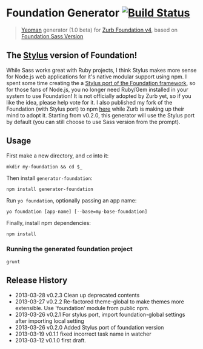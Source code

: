 # Foundation Generator [![Build Status](https://secure.travis-ci.org/blai/generator-foundation.png?branch=master)](http://travis-ci.org/blai/generator-foundation)

> [Yeoman](http://yeoman.io/) generator (1.0 beta) for [Zurb Foundation v4](http://foundation.zurb.com/), based on [Foundation Sass Version](http://foundation.zurb.com/docs/sass.html)

## The [Stylus](https://github.com/learnboost/stylus) version of Foundation!
While Sass works great with Ruby projects, I think Stylus makes more sense for Node.js web applications for it's native modular support using npm. I spent some time creating the a [Stylus port of the Foundation framework](https://github.com/zurb/foundation/pull/2041), so for those fans of Node.js, you no longer need Ruby/Gem installed in your system to use Foundation! It is not officially adopted by Zurb yet, so if you like the idea, please help vote for it. I also published my fork of the Foundation (with Stylus port) to npm [here](https://npmjs.org/package/foundation) while Zurb is making up their mind to adopt it. Starting from v0.2.0, this generator will use the Stylus port by default (you can still choose to use Sass version from the prompt).


## Usage
First make a new directory, and `cd` into it:
```
mkdir my-foundation && cd $_
```

Then install `generator-foundation`:
```
npm install generator-foundation
```

Run `yo foundation`, optionally passing an app name:
```
yo foundation [app-name] [--base=my-base-foundation]
```

Finally, install npm dependencies:
```
npm install
```


### Running the generated foundation project

```
grunt
```


## Release History
 * 2013-03-28   v0.2.3   Clean up deprecated contents
 * 2013-03-27   v0.2.2   Re-factored theme-global to make themes more extensible. Use 'foundation' module from public npm.
 * 2013-03-26   v0.2.1   For stylus port, import foundation-global settings after importing local setting
 * 2013-03-26   v0.2.0   Added Stylus port of foundation version
 * 2013-03-19   v0.1.1   fixed incorrect task name in watcher
 * 2013-03-12   v0.1.0   first draft.

